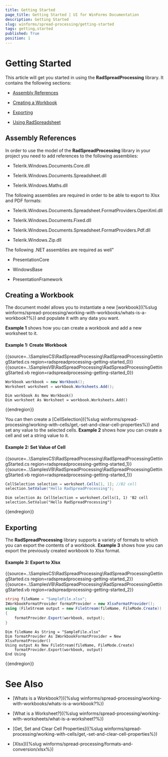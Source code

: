 ```yaml
---
title: Getting Started
page_title: Getting Started | UI for WinForms Documentation
description: Getting Started
slug: winforms/spread-processing/getting-started
tags: getting,started
published: True
position: 1
---
```


# Getting Started



This article will get you started in using the __RadSpreadProcessing__ library. It contains the following sections:
      

* [Assembly References](#assembly-references)

* [Creating a Workbook](#creating-a-workbook)

* [Exporting](#exporting)

* [Using RadSpreadsheet](#Using_RadSpreadsheet)

## Assembly References

In order to use the model of the __RadSpreadProcessing__ library in your project you need to add references to the following assemblies:
        

* Telerik.Windows.Documents.Core.dll
            

* Telerik.Windows.Documents.Spreadsheet.dll
            

* Telerik.Windows.Maths.dll
            

The following assemblies are required in order to be able to export to Xlsx and PDF formats:
        

* Telerik.Windows.Documents.Spreadsheet.FormatProviders.OpenXml.dll
            

* Telerik.Windows.Documents.Fixed.dll 
            

* Telerik.Windows.Documents.Spreadsheet.FormatProviders.Pdf.dll
            

* Telerik.Windows.Zip.dll
            

The following .NET assemblies are required as well"

* PresentationCore
          

* WindowsBase
          

* PresentationFramework
            

## Creating a Workbook

The document model allows you to instantiate a new [workbook]({%slug winforms/spread-processing/working-with-workbooks/whats-is-a-workbook?%}) and populate it with any data you want.
        

__Example 1__ shows how you can create a workbook and add a new worksheet to it.

#### Example 1: Create Workbook

{{source=..\SamplesCS\RadSpreadProcessing\RadSpreadProcessingGettingStarted.cs region=radspreadprocessing-getting-started_0}} 
{{source=..\SamplesVB\RadSpreadProcessing\RadSpreadProcessingGettingStarted.vb region=radspreadprocessing-getting-started_0}} 

````C#
Workbook workbook = new Workbook();
Worksheet worksheet = workbook.Worksheets.Add();

````
````VB.NET
Dim workbook As New Workbook()
Dim worksheet As Worksheet = workbook.Worksheets.Add()

````

{{endregion}} 

You can then create a [CellSelection]({%slug winforms/spread-processing/working-with-cells/get,-set-and-clear-cell-properties%}) and set any value to the selected cells. __Example 2__ shows how you can create a cell and set a string value to it.

#### Example 2: Set Value of Cell

{{source=..\SamplesCS\RadSpreadProcessing\RadSpreadProcessingGettingStarted.cs region=radspreadprocessing-getting-started_1}} 
{{source=..\SamplesVB\RadSpreadProcessing\RadSpreadProcessingGettingStarted.vb region=radspreadprocessing-getting-started_1}} 

````C#
CellSelection selection = worksheet.Cells[1, 1]; //B2 cell
selection.SetValue("Hello RadSpreadProcessing");

````
````VB.NET
Dim selection As CellSelection = worksheet.Cells(1, 1) 'B2 cell
selection.SetValue("Hello RadSpreadProcessing")

````

{{endregion}} 

## Exporting

The __RadSpreadProcessing__ library supports a variety of formats to which you can export the contents of a workbook. __Example 3__ shows how you can export the previously created workbook to Xlsx format.


#### Example 3: Export to Xlsx

{{source=..\SamplesCS\RadSpreadProcessing\RadSpreadProcessingGettingStarted.cs region=radspreadprocessing-getting-started_2}} 
{{source=..\SamplesVB\RadSpreadProcessing\RadSpreadProcessingGettingStarted.vb region=radspreadprocessing-getting-started_2}} 

````C#
string fileName = "SampleFile.xlsx";
IWorkbookFormatProvider formatProvider = new XlsxFormatProvider();
using (FileStream output = new FileStream(fileName, FileMode.Create))
{
    formatProvider.Export(workbook, output);
}

````
````VB.NET
Dim fileName As String = "SampleFile.xlsx"
Dim formatProvider As IWorkbookFormatProvider = New XlsxFormatProvider()
Using output As New FileStream(fileName, FileMode.Create)
    formatProvider.Export(workbook, output)
End Using

````

{{endregion}} 

# See Also

 * [Whats is a Workbook?]({%slug winforms/spread-processing/working-with-workbooks/whats-is-a-workbook?%})

 * [What is a Worksheet?]({%slug winforms/spread-processing/working-with-worksheets/what-is-a-worksheet?%})

 * [Get, Set and Clear Cell Properties]({%slug winforms/spread-processing/working-with-cells/get,-set-and-clear-cell-properties%})

 * [Xlsx]({%slug winforms/spread-processing/formats-and-conversion/xlsx%})
